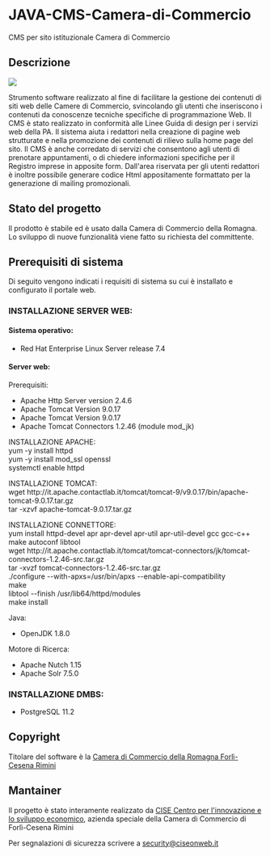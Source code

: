# JAVA-CMS-Camera-di-Commercio
CMS per sito istituzionale Camera di Commercio

<h2>Descrizione</h2>
<p>
<img src="https://user-images.githubusercontent.com/83453314/116717307-0b72c380-a9d9-11eb-978b-b1e1a5760437.png">

Strumento software realizzato al fine di facilitare la gestione dei contenuti di siti web delle Camere di Commercio, svincolando gli utenti che inseriscono i contenuti da conoscenze tecniche specifiche di programmazione Web.
Il CMS è stato realizzato in conformità alle Linee Guida di design per i servizi web della PA. Il sistema aiuta i redattori nella creazione di pagine web strutturate e nella promozione dei contenuti di rilievo sulla home page del sito. 
Il CMS è anche corredato di servizi che consentono agli utenti di prenotare appuntamenti, o di chiedere informazioni specifiche per il Registro imprese in apposite form.
Dall'area riservata per gli utenti redattori è inoltre possibile generare codice Html appositamente formattato per la generazione di mailing promozionali.
</p>
<h2>Stato del progetto</h2>
<p>Il prodotto è stabile ed è usato dalla Camera di Commercio della Romagna. Lo sviluppo di nuove funzionalità viene fatto su richiesta del committente.</p>
<h2>Prerequisiti di sistema</h2>
Di seguito vengono indicati i requisiti di sistema su cui è installato e configurato il portale web.
<h3>INSTALLAZIONE SERVER WEB:</h3>
<h4>
  Sistema operativo:
</h4>
<ul><li>Red Hat Enterprise Linux Server release 7.4</li></ul>
<h4>Server web:</h4>
<p>Prerequisiti:</p>
<ul>
  <li>Apache Http Server version 2.4.6</li>
  <li>Apache Tomcat Version 9.0.17</li>
  <li>Apache Tomcat Version 9.0.17</li>
  <li>Apache Tomcat Connectors 1.2.46 (module mod_jk)</li></ul>
<p>INSTALLAZIONE APACHE:<br/>
    yum -y install httpd<br/>
    yum -y install mod_ssl openssl<br/>
    systemctl enable httpd</p>
 <p>
  INSTALLAZIONE TOMCAT:<br/>
  wget http://it.apache.contactlab.it/tomcat/tomcat-9/v9.0.17/bin/apache-tomcat-9.0.17.tar.gz<br/>
  tar -xzvf apache-tomcat-9.0.17.tar.gz
  </p>
  <p>
    INSTALLAZIONE CONNETTORE:<br/>
yum install httpd-devel apr apr-devel apr-util apr-util-devel gcc gcc-c++ make autoconf libtool<br/>
wget http://it.apache.contactlab.it/tomcat/tomcat-connectors/jk/tomcat-connectors-1.2.46-src.tar.gz<br/>
tar -xvzf tomcat-connectors-1.2.46-src.tar.gz<br/>
./configure --with-apxs=/usr/bin/apxs --enable-api-compatibility<br/>
make<br/>
libtool --finish /usr/lib64/httpd/modules<br/>
make install

  </p>
    
 <p>Java:</p>
 <ul><li> OpenJDK 1.8.0</li></ul>
  <p>Motore di Ricerca:</p>
  <ul>
    <li>Apache Nutch 1.15</li>
    <li>Apache Solr 7.5.0</li>
  
  </ul>
<h3>INSTALLAZIONE DMBS:</h3>
<ul><li>PostgreSQL 11.2</li></ul>
<h2>Copyright</h2>
<p>Titolare del software è la <a href="https://www.romagna.camcom.it">Camera di Commercio della Romagna Forlì-Cesena Rimini</a></p>
<h2>Mantainer</h2>
<p>Il progetto è stato interamente realizzato da <a href="https://www.ciseonweb.it">CISE Centro per l'innovazione e lo sviluppo economico</a>, azienda speciale della Camera di Commercio di Forlì-Cesena Rimini</p>

<p>Per segnalazioni di sicurezza scrivere a <a href="mailto:security@ciseonweb.it">security@ciseonweb.it</a></p>

